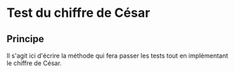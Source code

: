 # Test du chiffre de César
## Principe
Il s'agit ici d'écrire la méthode qui fera passer les tests tout en implémentant le chiffre de César.

